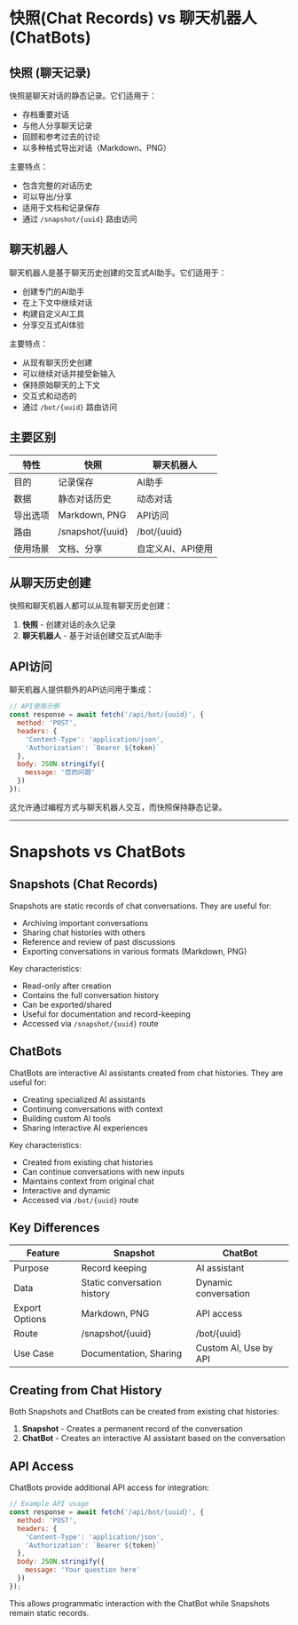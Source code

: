 # 快照(Chat Records) vs 聊天机器人(ChatBots)

## 快照 (聊天记录)

快照是聊天对话的静态记录。它们适用于：

- 存档重要对话
- 与他人分享聊天记录
- 回顾和参考过去的讨论
- 以多种格式导出对话（Markdown、PNG）

主要特点：
- 包含完整的对话历史
- 可以导出/分享
- 适用于文档和记录保存
- 通过 `/snapshot/{uuid}` 路由访问

## 聊天机器人

聊天机器人是基于聊天历史创建的交互式AI助手。它们适用于：

- 创建专门的AI助手
- 在上下文中继续对话
- 构建自定义AI工具
- 分享交互式AI体验

主要特点：
- 从现有聊天历史创建
- 可以继续对话并接受新输入
- 保持原始聊天的上下文
- 交互式和动态的
- 通过 `/bot/{uuid}` 路由访问

## 主要区别

| 特性              | 快照                     | 聊天机器人                     |
|------------------|--------------------------|------------------------------|
| 目的              | 记录保存                  | AI助手                       |
| 数据              | 静态对话历史               | 动态对话                      |
| 导出选项          | Markdown, PNG             | API访问                      |
| 路由              | /snapshot/{uuid}          | /bot/{uuid}                  |
| 使用场景          | 文档、分享                 | 自定义AI、API使用              |

## 从聊天历史创建

快照和聊天机器人都可以从现有聊天历史创建：

1. **快照** - 创建对话的永久记录
2. **聊天机器人** - 基于对话创建交互式AI助手

## API访问

聊天机器人提供额外的API访问用于集成：

```javascript
// API使用示例
const response = await fetch('/api/bot/{uuid}', {
  method: 'POST',
  headers: {
    'Content-Type': 'application/json',
    'Authorization': `Bearer ${token}`
  },
  body: JSON.stringify({
    message: '您的问题'
  })
});
```

这允许通过编程方式与聊天机器人交互，而快照保持静态记录。

---

# Snapshots vs ChatBots

## Snapshots (Chat Records)

Snapshots are static records of chat conversations. They are useful for:

- Archiving important conversations
- Sharing chat histories with others
- Reference and review of past discussions
- Exporting conversations in various formats (Markdown, PNG)

Key characteristics:
- Read-only after creation
- Contains the full conversation history
- Can be exported/shared
- Useful for documentation and record-keeping
- Accessed via `/snapshot/{uuid}` route

## ChatBots

ChatBots are interactive AI assistants created from chat histories. They are useful for:

- Creating specialized AI assistants
- Continuing conversations with context
- Building custom AI tools
- Sharing interactive AI experiences

Key characteristics:
- Created from existing chat histories
- Can continue conversations with new inputs
- Maintains context from original chat
- Interactive and dynamic
- Accessed via `/bot/{uuid}` route

## Key Differences

| Feature              | Snapshot                     | ChatBot                     |
|----------------------|------------------------------|-----------------------------|
| Purpose              | Record keeping               | AI assistant                |
| Data                 | Static conversation history  | Dynamic conversation        |
| Export Options       | Markdown, PNG                | API access                  |
| Route                | /snapshot/{uuid}             | /bot/{uuid}                 |
| Use Case             | Documentation, Sharing       | Custom AI, Use by API       |

## Creating from Chat History

Both Snapshots and ChatBots can be created from existing chat histories:

1. **Snapshot** - Creates a permanent record of the conversation
2. **ChatBot** - Creates an interactive AI assistant based on the conversation

## API Access

ChatBots provide additional API access for integration:

```javascript
// Example API usage
const response = await fetch('/api/bot/{uuid}', {
  method: 'POST',
  headers: {
    'Content-Type': 'application/json',
    'Authorization': `Bearer ${token}`
  },
  body: JSON.stringify({
    message: 'Your question here'
  })
});
```

This allows programmatic interaction with the ChatBot while Snapshots remain static records.
